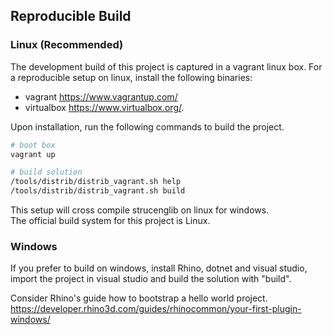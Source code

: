 ## Reproducible Build

### Linux (Recommended)

The development build of this project is captured in a vagrant linux box. For a
reproducible setup on linux, install the following binaries:

- vagrant https://www.vagrantup.com/
- virtualbox https://www.virtualbox.org/.
 
Upon installation, run the following commands to build the project.

``` sh
# boot box
vagrant up

# build solution
/tools/distrib/distrib_vagrant.sh help
/tools/distrib/distrib_vagrant.sh build
```

This setup will cross compile strucenglib on linux for windows.  
The official build system for this project is Linux.

### Windows
If you prefer to build on windows, install Rhino, dotnet and visual studio, import the project in
visual studio and build the solution with "build".

Consider Rhino's guide how to bootstrap a hello world project.
https://developer.rhino3d.com/guides/rhinocommon/your-first-plugin-windows/
